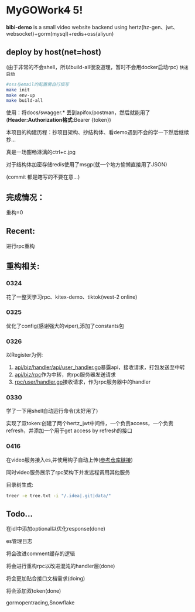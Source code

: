 # MyGOWork~~4~~ 5!

**bibi-demo** is a small video website backend using hertz(hz-gen、jwt、websocket)+gorm(mysql)+redis+oss(aliyun)

## deploy by host(net=host)

(由于非常的不会shell，所以build-all很没道理，暂时不会用docker启动rpc)
`快速启动`
```bash
#oss与email的配置需自行填写
make init
make env-up
make build-all
```

使用：将docs/swagger.* 丢到apifox/postman，然后就能用了(**Header:Authorization格式**:Bearer {token})

本项目的构建历程：抄项目架构、抄结构体、看demo遇到不会的学一下然后继续抄...

真是一场酣畅淋漓的ctrl+c.jpg

对于结构体加密存储redis使用了msgp(就一个地方偷懒直接用了JSON) 

(commit 都是瞎写的不要在意...)

## 完成情况：
重构=0


## Recent:

进行rpc重构


## 重构相关:
### 0324
花了一整天学习rpc、kitex-demo、tiktok(west-2 online)

### 0325
优化了config(感谢强大的viper),添加了constants包

### 0326
以Register为例:
1. [api/biz/handler/api/user_handler.go](api/biz/handler/api/user_handler.go)暴露api，接收请求，打包发送至中转
2. [api/biz/rpc](api/biz/rpc)作为中转，向rpc服务器发送请求
3. [rpc/user/handler.go](rpc/user/handler.go)接收请求，作为rpc服务器中的handler

### 0330
学了一下用shell自动运行命令(太好用了)

实现了双token:创建了两个hertz_jwt中间件，一个负责access，一个负责refresh，并添加一个用于get access by refresh的接口

### 0416

在video服务接入es,并使用钩子自动上传([参考仓库链接](https://github.com/CocaineCong/eslogrus))

同时video服务展示了rpc架构下并发远程调用其他服务

目录树生成:
```bash
treer -e tree.txt -i "/.idea|.git|data/"
```

## Todo...

在idl中添加optional以优化response(done)

es管理日志

将会改进comment缓存的逻辑

将会进行重构rpc以改进混沌的handler层(done)

将会更加贴合接口文档需求(doing)

将会添加双token(done)

gormopentracing,Snowflake